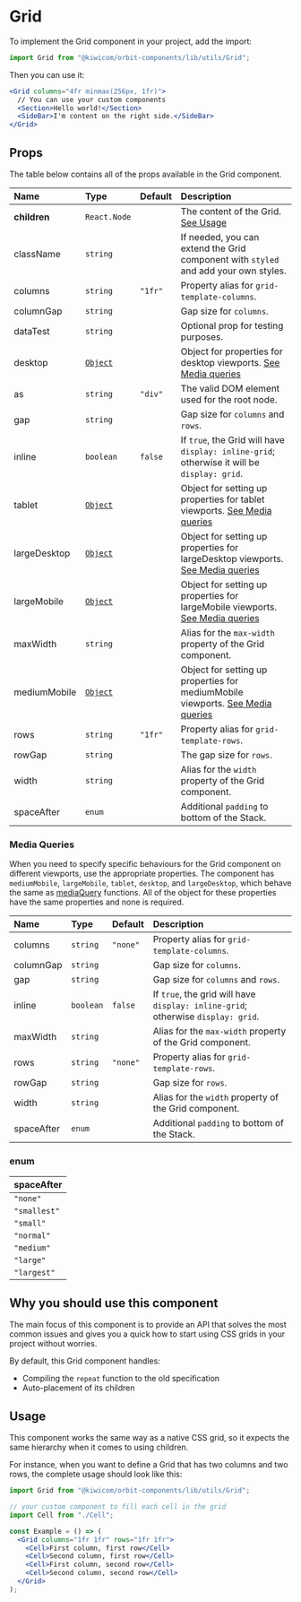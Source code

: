 # Grid

To implement the Grid component in your project, add the import:

```jsx
import Grid from "@kiwicom/orbit-components/lib/utils/Grid";
```

Then you can use it:

```jsx
<Grid columns="4fr minmax(256px, 1fr)">
  // You can use your custom components
  <Section>Hello world!</Section>
  <SideBar>I'm content on the right side.</SideBar>
</Grid>
```

## Props

The table below contains all of the props available in the Grid component.

| Name         | Type                       | Default | Description                                                                                      |
| :----------- | :------------------------- | :------ | :----------------------------------------------------------------------------------------------- |
| **children** | `React.Node`               |         | The content of the Grid. [See Usage](#usage)                                                     |
| className    | `string`                   |         | If needed, you can extend the Grid component with `styled` and add your own styles.              |
| columns      | `string`                   | `"1fr"` | Property alias for `grid-template-columns`.                                                      |
| columnGap    | `string`                   |         | Gap size for `columns`.                                                                          |
| dataTest     | `string`                   |         | Optional prop for testing purposes.                                                              |
| desktop      | [`Object`](#media-queries) |         | Object for properties for desktop viewports. [See Media queries](#media-queries)                 |
| as           | `string`                   | `"div"` | The valid DOM element used for the root node.                                                    |
| gap          | `string`                   |         | Gap size for `columns` and `rows`.                                                               |
| inline       | `boolean`                  | `false` | If `true`, the Grid will have `display: inline-grid`; otherwise it will be `display: grid`.      |
| tablet       | [`Object`](#media-queries) |         | Object for setting up properties for tablet viewports. [See Media queries](#media-queries)       |
| largeDesktop | [`Object`](#media-queries) |         | Object for setting up properties for largeDesktop viewports. [See Media queries](#media-queries) |
| largeMobile  | [`Object`](#media-queries) |         | Object for setting up properties for largeMobile viewports. [See Media queries](#media-queries)  |
| maxWidth     | `string`                   |         | Alias for the `max-width` property of the Grid component.                                        |
| mediumMobile | [`Object`](#media-queries) |         | Object for setting up properties for mediumMobile viewports. [See Media queries](#media-queries) |
| rows         | `string`                   | `"1fr"` | Property alias for `grid-template-rows`.                                                         |
| rowGap       | `string`                   |         | The gap size for `rows`.                                                                         |
| width        | `string`                   |         | Alias for the `width` property of the Grid component.                                            |
| spaceAfter   | `enum`                     |         | Additional `padding` to bottom of the Stack.                                                     |

### Media Queries

When you need to specify specific behaviours for the Grid component on different viewports, use the appropriate properties.
The component has `mediumMobile`, `largeMobile`, `tablet`, `desktop`, and `largeDesktop`, which behave the same as [mediaQuery](https://github.com/kiwicom/orbit/tree/master/packages/orbit-components/src/utils/mediaQuery) functions.
All of the object for these properties have the same properties and none is required.

| Name       | Type      | Default  | Description                                                                      |
| :--------- | :-------- | :------- | :------------------------------------------------------------------------------- |
| columns    | `string`  | `"none"` | Property alias for `grid-template-columns`.                                      |
| columnGap  | `string`  |          | Gap size for `columns`.                                                          |
| gap        | `string`  |          | Gap size for `columns` and `rows`.                                               |
| inline     | `boolean` | `false`  | If `true`, the grid will have `display: inline-grid`; otherwise `display: grid`. |
| maxWidth   | `string`  |          | Alias for the `max-width` property of the Grid component.                        |
| rows       | `string`  | `"none"` | Property alias for `grid-template-rows`.                                         |
| rowGap     | `string`  |          | Gap size for `rows`.                                                             |
| width      | `string`  |          | Alias for the `width` property of the Grid component.                            |
| spaceAfter | `enum`    |          | Additional `padding` to bottom of the Stack.                                     |

### enum

| spaceAfter   |
| :----------- |
| `"none"`     |
| `"smallest"` |
| `"small"`    |
| `"normal"`   |
| `"medium"`   |
| `"large"`    |
| `"largest"`  |

## Why you should use this component

The main focus of this component is to provide an API that solves the most common issues and gives you a quick how to start using CSS grids in your project without worries.

By default, this Grid component handles:

- Compiling the `repeat` function to the old specification
- Auto-placement of its children

## Usage

This component works the same way as a native CSS grid, so it expects the same hierarchy when it comes to using children.

For instance, when you want to define a Grid that has two columns and two rows, the complete usage should look like this:

```jsx
import Grid from "@kiwicom/orbit-components/lib/utils/Grid";

// your custom component to fill each cell in the grid
import Cell from "./Cell";

const Example = () => (
  <Grid columns="1fr 1fr" rows="1fr 1fr">
    <Cell>First column, first row</Cell>
    <Cell>Second column, first row</Cell>
    <Cell>First column, second row</Cell>
    <Cell>Second column, second row</Cell>
  </Grid>
);
```
